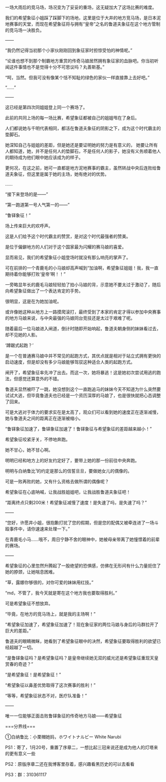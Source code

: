一场大雨后的竞马场，场况变为了妥妥的重场，这无疑加大了这场比赛的难度。

我们的希望象征小姐踩了踩脚下的场地，这里是位于大井的地方竞马场，是日本泥地赛事的天堂，而现在希望象征将与拥有“皇帝”之名的鲁道夫象征在这个地方管制的竞马场一决胜负。

——

“我仍然记得当初那个小家伙刚刚回到象征家时担惊受怕的神情呢。”

“论谁也想不到那个制霸地方重赏的传奇马娘居然拥有象征家的血脉吧。你当初听闻这件事情也不是觉得十分不可思议吗？丸善斯基。”

“呵，当然。但我可没有像某个恬不知耻的绿色的家伙一样直接靠上去好吧。”

“……”

——

这已经是第四次同姐姐登上同一个赛场了。

此前的共同上场的每一场比赛，希望象征都被自己的姐姐甩在了身后。

人们都说她与千明代表相同，都活在鲁道夫象征的阴影之下，成为这个时代霸主的垫脚石。

她深知自己与姐姐的差距，但是她还是要证明她的努力是有意义的， 她要让所有人都知道，她，并不是任何人的垫脚石，不是任何人的影子，她没有义务顺着他人的期待成为他们眼中她应该成为的样子。

更何况，在这之前，她可一直都是地方泥地赛事的霸主，虽然转战中央后连败给鲁道夫象征，但这里是属于她的主场，她有绝对的优势。

……

“接下来登场的是——”

“第一跑道第一号人气第一的——”

“鲁铎象征！”

场上传来巨大的欢呼声。

这是人们给予这个时代霸主的赞赏，是对这个时代最强者的赞美。

是位于偏僻地方的人们对于这个国家最为闪耀的赛马娘的喜爱。

显而易见，我们的希望象征小姐登场时就没有那么响亮的掌声了。

可在前排的一个青鹿毛的小马娘却高声喊到“加油啊，希望象征姐姐！我，我一直期待着你能够打败‘皇帝’啊！！”

一旁略显年长的鹿毛马娘轻轻拍了拍小马娘的背，示意她不要太过于激动了，随后向希望象征做出了一个表达肯定的手势。

很明显，这是在为她加油呢。

或许像她这种从地方上一路摸爬滚打，最终受到了本家的肯定才得以参加中央赛事的地方马娘来说，与中央最强的马娘同台竞技还是太过于艰难了呢。

随着最后一位马娘进入闸道，倒计时随即开始响起，鲁道夫朝身侧的妹妹看过去，却不见她的人影。

‘蹲踞式起跑？’

是一个在普通赛马娘中并不常见的起跑方式，其优点就是相对于站立式拥有更快的启动速度，但是却没有多少马娘能够驾驭这种适合人类的起跑方式。

闸开了，希望象征率先冲了出去。而这一次，她将暴逃！这是她初次尝试用逃的跑法，但感觉还算意外的不错。

鲁道夫显然被吓了一跳，她没想到这个一直跑追马的妹妹今天不知道为什么突然要试试大逃，但毕竟鲁道夫也已经是一个资历深厚的马娘了，也是很快就把心态调整了回来。

可是大逃对于体力的要求实在是太高了，观众们可以看到她的速度正在逐渐减慢，她与鲁道夫之间的距离正在逐渐被缩小。

“鲁铎象征加速了，鲁铎象征加速了！鲁铎象征与希望象征的差距越来越小！”

希望象征咬紧牙关，不停地奔跑。

她不甘心，她不甘心啊。

明明已经和地方上的好友约定好了，要带上她的那一份前往中央奔跑。

明明与白纳鲁比¹的约定是那么的信誓旦旦，要做她女儿的偶像的。

可是一败再败的她，又有什么资格去做所谓的偶像呢？

希望象征在心底呐喊，让我战胜姐姐吧，让我战胜鲁道夫象征吧！

“距离终点只剩200米！希望象征减慢了速度！是失速了吗，是失速了吗？”

——

“您好，许愿井小姐，很抱歉打扰了您的假期，但是您的配偶又被牵连进了一场斗殴事件中，请你速速来处理一下。”

在青鹿毛小马……哦不，周日宁静不舍的眼神中，她被母亲带离了她憧憬着的前辈的赛场。

——

希望象征的心里忽然升腾起了一股绝望的恐惧感，仿佛在无形间有什么力量扼住了她的脖颈，让她喘息困难。

“草，露娜你够很的，对你可爱的妹妹用红技。”

“md，不管了，我今天就是寄在这个地方我也要取得胜利。”

可是希望象征不想放弃。

“毕竟，在地方的竞马场上，就是我的主场啊！”

“希望象征加速了，希望象征加速了！现在象征家的两位马娘与身后的马群拉开了巨大的差距。”

鲁道夫的眼睛微眯，她看到了希望象征眼中的决然，希望象征要取得胜利的欲望已经超越了一切。

“是鲁铎象征吗？是希望象征吗？是皇帝继续她无双的威光还是希望象征重现天皇赏春的奇迹？”

“是希望象征！是希望象征！”

“希望象征以鼻差优势取得了这次赛事的胜利！”

“等等，希望象征状态不对，医疗队准备！”

——



唯一一位能够正面击败鲁铎象征的传奇地方马娘——希望象征


===分界线===

①白纳鲁比：小栗帽她妈，ホワイトナルビー White Narubi

PS1：寄了，1月20号，重置了序章二，一想比起三冠来说还是成为他人的灯塔来的更有意义一些

PS2：原版序章二还在我博客里存着，感兴趣看黑历史的可以去看看

PS3：群：310361117